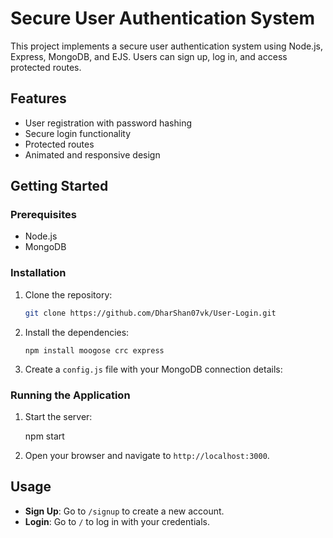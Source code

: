 # Secure User Authentication System

This project implements a secure user authentication system using Node.js, Express, MongoDB, and EJS. Users can sign up, log in, and access protected routes.

## Features

- User registration with password hashing
- Secure login functionality
- Protected routes
- Animated and responsive design

## Getting Started

### Prerequisites

- Node.js
- MongoDB

### Installation

1. Clone the repository:
    ```bash
    git clone https://github.com/DharShan07vk/User-Login.git
    ```
2. Install the dependencies:
    ```
    npm install moogose crc express
    ```
3. Create a `config.js` file with your MongoDB connection details:
    

### Running the Application

1. Start the server:
    
    npm start
    
2. Open your browser and navigate to `http://localhost:3000`.

## Usage

- **Sign Up**: Go to `/signup` to create a new account.
- **Login**: Go to `/` to log in with your credentials.
